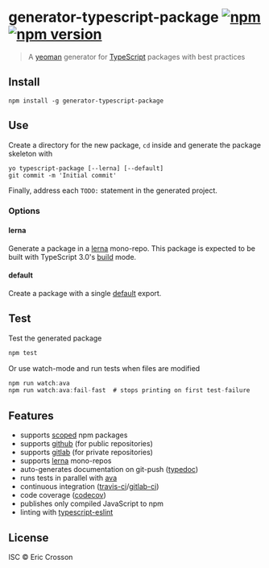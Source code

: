 # generator-typescript-package [![npm](https://img.shields.io/npm/dt/generator-typescript-package.svg)](https://www.npmjs.com/package/generator-typescript-package) [![npm version](https://img.shields.io/npm/v/generator-typescript-package.svg)](https://npmjs.org/package/generator-typescript-package)

> A [yeoman](https://github.com/yeoman) generator for [TypeScript](https://www.typescriptlang.org) packages with best practices

## Install

``` shell
npm install -g generator-typescript-package
```

## Use

Create a directory for the new package, `cd` inside and generate the
package skeleton with

``` shell
yo typescript-package [--lerna] [--default]
git commit -m 'Initial commit'
```

Finally, address each `TODO:` statement in the generated project.

### Options

#### lerna

Generate a package in a
[lerna](https://github.com/RyanCavanaugh/learn-a) mono-repo. This
package is expected to be built with TypeScript 3.0's
[build](https://devblogs.microsoft.com/typescript/announcing-typescript-3-0/)
mode.

#### default

Create a package with a single
[default](https://www.typescriptlang.org/docs/handbook/modules.html)
export.

## Test

Test the generated package

``` typescript
npm test
```

Or use watch-mode and run tests when files are modified

``` typescript
npm run watch:ava
npm run watch:ava:fail-fast  # stops printing on first test-failure
```

## Features

- supports [scoped](https://docs.npmjs.com/about-scopes) npm packages
- supports [github](https://github.com) (for public repositories)
- supports [gitlab](https://gitlab.com) (for private repositories)
- supports [lerna](https://github.com/lerna/lerna) mono-repos
- auto-generates documentation on git-push ([typedoc](https://typedoc.org))
- runs tests in parallel with [ava](https://github.com/avajs/ava)
- continuous integration ([travis-ci](https://travis-ci.org)/[gitlab-ci](https://docs.gitlab.com/ee/ci/))
- code coverage ([codecov](https://codecov.io))
- publishes only compiled JavaScript to npm
- linting with [typescript-eslint](https://github.com/typescript-eslint/typescript-eslint)

## License

ISC © Eric Crosson
